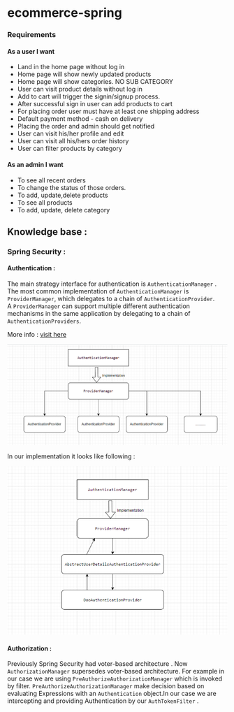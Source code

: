 # ecommerce-spring

### Requirements

#### As a user I want

* Land in the home page without log in
* Home page will show newly updated products
* Home page will show categories. NO SUB CATEGORY
* User can visit product details without log in
* Add to cart will trigger the signin/signup process.
* After successful sign in user can add products to cart
* For placing order user must have at least one shipping address
* Default payment method - cash on delivery
* Placing the order and admin should get notified
* User can visit his/her profile and edit
* User can visit all his/hers order history
* User can filter products by category

#### As an admin I want
* To see all recent orders
* To change the status of those orders.
* To add, update,delete products
* To see all products
* To add, update, delete category





## Knowledge base : 

### Spring Security : 

####  Authentication :
The main strategy interface for authentication is `AuthenticationManager` . 
The most common implementation of `AuthenticationManager` is `ProviderManager`, 
which delegates to a chain of `AuthenticationProvider`.  
A `ProviderManager` can support multiple different authentication mechanisms in the same application by 
delegating to a chain of `AuthenticationProviders`. 

More info : [visit here](https://spring.io/guides/topicals/spring-security-architecture)

<div align="center">
  <img src ="images/s-security.png" width ="800">
</div>

In our implementation it looks like following : 

<div align="center">
  <img src ="images/s-security-concrete.png" width ="800">
</div>



#### Authorization : 

Previously Spring Security had voter-based architecture . Now `AuthorizationManager` supersedes voter-based architecture.
For example in our case we are using `PreAuthorizeAuthorizationManager` which is invoked by filter. `PreAuthorizeAuthorizationManager`
make decision based on evaluating Expressions with an `Authentication` object.In our case we are intercepting and 
providing Authentication by our `AuthTokenFilter` . 